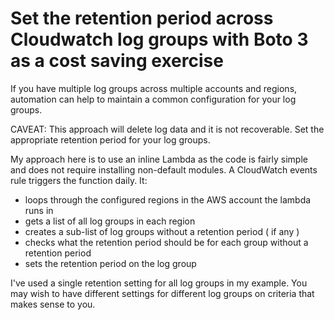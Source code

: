 # Set the retention period across Cloudwatch log groups with Boto 3 as a cost saving exercise

If you have multiple log groups across multiple accounts and regions, automation can help to maintain a common configuration for  your log groups.

CAVEAT: This approach will delete log data and it is not recoverable. Set the appropriate retention period for your log groups.

My approach here is to use an inline Lambda as the code is fairly simple and does not require installing non-default modules.
A CloudWatch events rule triggers the function daily. It:

- loops through the configured regions in the AWS account the lambda runs in
- gets a list of all log groups in each region
- creates a sub-list of log groups without a retention period ( if any ) 
- checks what the retention period should be for each group without a retention period
- sets the retention period on the log group

I've used a single retention setting for all log groups in my example. You may wish to have different settings for different log groups on criteria that makes sense to you.
